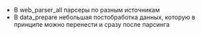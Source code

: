 - В web_parser_all парсеры по разным источникам
- В data_prepare небольшая постобработка данных, которую в принципе можно перенести и сразу после парсинга
